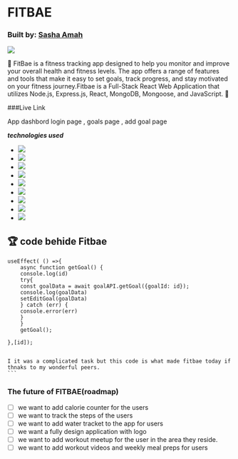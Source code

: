 
# FITBAE

### Built by: [Sasha Amah](https://www.linkedin.com/in/sashaamah) 

<img src="https://img.shields.io/github/followers/Cocomango-GH.svg?style=social&label=Follow&maxAge=2592000">
    
:muscle: FitBae is a fitness tracking app designed to help you monitor and improve your overall health and fitness levels. The app offers a range of features and tools that make it easy to set goals, track progress, and stay motivated on your fitness journey.Fitbae is a Full-Stack React Web Application that utilizes Node.js, Express.js, React, MongoDB, Mongoose, and JavaScript. :muscle:

###Live Link 


App  dashbord
  login page , goals page , add goal page 
<img src="">
<img src="">
<img src="">
<img src="">

***technologies used***

-  <img src="https://img.shields.io/badge/MongoDB-4EA94B?style=for-the-badge&logo=mongodb&logoColor=white">
-  <img src="https://img.shields.io/badge/Express.js-404D59?style=for-the-badge">
-  <img src="https://img.shields.io/badge/React-20232A?style=for-the-badge&logo=react&logoColor=61DAFB">
-  <img src="https://img.shields.io/badge/Node.js-43853D?style=for-the-badge&logo=node.js&logoColor=white">
- <img src="https://img.shields.io/badge/CSS-239120?&style=for-the-badge&logo=css3&logoColor=white">

- <img src="https://img.shields.io/badge/HTML-239120?  style=for-the-badge&logo=html5&logoColor=white"> 

- <img src="https://img.shields.io/badge/JavaScript-F7DF1E?style=for-the-badge&logo=javascript&logoColor=black">

- <img src="https://img.shields.io/badge/GitHub-100000?style=for-the-badge&logo=github&logoColor=white">
 
 - <img src="https://img.shields.io/badge/Trello-0052CC?style=for-the-badge&logo=trello&logoColor=white">


## :trophy: code behide Fitbae 

    useEffect( () =>{
        async function getGoal() {
        console.log(id)
        try{
        const goalData = await goalAPI.getGoal({goalId: id});
        console.log(goalData)
        setEditGoal(goalData)
        } catch (err) {
        console.error(err)
        }
        }
        getGoal();

    },[id]); 


    I it was a complicated task but this code is what made fitbae today if thnaks to my wonderful peers. 
    ```



 
 ### The future of FITBAE(roadmap)
 
- [ ] we want to add calorie counter for the users 
- [ ] we want to track the steps of the users
- [ ] we want to add water tracket to the app for users 
- [ ] we want a fully design application with logo
- [ ] we want to add workout meetup for the user in the area they reside. 
- [ ] we want to add workout videos and weekly meal preps for users 
